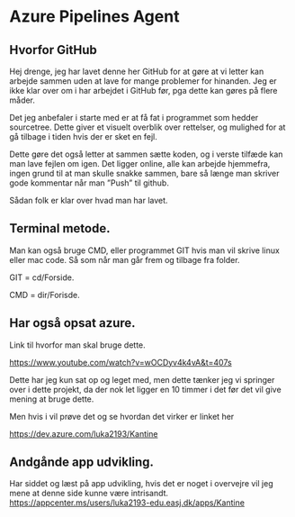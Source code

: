# Azure Pipelines Agent

## Hvorfor GitHub
Hej drenge, jeg har lavet denne her GitHub for at gøre at vi letter kan arbejde sammen uden at lave for mange problemer for hinanden.
Jeg er ikke klar over om i har arbejdet i GitHub før, pga dette kan gøres på flere måder.

Det jeg anbefaler i starte med er at få fat i programmet som hedder sourcetree.
Dette giver et visuelt overblik over rettelser, og mulighed for at gå tilbage i tiden hvis der er sket en fejl.

Dette gøre det også letter at sammen sætte koden, og i verste tilfæde kan man lave fejlen om igen.
Det ligger online, alle kan arbejde hjemmefra, ingen grund til at man skulle snakke sammen, bare så længe man skriver gode kommentar når man ”Push” til github.

Sådan folk er klar over hvad man har lavet.

## Terminal metode.
Man kan også bruge CMD, eller programmet GIT hvis man vil skrive linux eller mac code.
Så som når man går frem og tilbage fra folder.

GIT = cd/Forside.

CMD = dir/Forisde.
## Har også opsat azure.
Link til hvorfor man skal bruge dette.

https://www.youtube.com/watch?v=wOCDyv4k4vA&t=407s

Dette har jeg kun sat op og leget med, men dette tænker jeg vi springer over i dette projekt, da der nok let ligger en 10 timmer i det før det vil give mening at bruge dette.

Men hvis i vil prøve det og se hvordan det virker er linket her

https://dev.azure.com/luka2193/Kantine

## Andgånde app udvikling.

Har siddet og læst på app udvikling, hvis det er noget i overvejre vil jeg mene at denne side kunne være intrisandt. 
https://appcenter.ms/users/luka2193-edu.easj.dk/apps/Kantine

